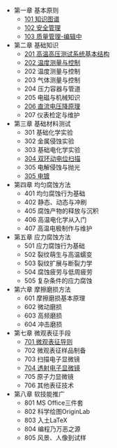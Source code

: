 <!-- docs/_sidebar.md -->
* 第一章 基本原则
  * [101 知识图谱](ch1/101知识图谱.md)
  * [102 安全管理](ch1/102安全管理.md)
  * [103 质量管理-编辑中](ch1/103质量管理.md)
* 第二章 基础知识
  * [201 高温高压测试系统基本结构](ch2/201高温高压测试系统基本结构.md)
  * [202 温度测量与控制](ch2/202温度测量与控制系统.md)
  * 202 温度测量与控制
  * 203 气体测量与控制
  * 204 压力容器与管道
  * 205 电磁与机械知识
  * [206 直流电压降原理](ch2/206直流电压降原理.md)
  * 207 仪表检定与维护
* 第三章 基础材料测试
  * 301 基础化学实验
  * 302 金属侵蚀实验
  * 303 基础电化学实验
  * [304 双环动电位扫描](ch3/304双环动电位扫描.md)
  * 305 电解侵蚀与抛光
  * [305 电镀](ch3/305电镀.md)
* 第四章 均匀腐蚀方法
  * 401 均匀腐蚀行为基础
  * 402 静态、动态与冲刷
  * 405 腐蚀产物的释放与沉积
  * 406 高温电化学从入门
  * 407 高温电极制作与维护
* 第五章 应力腐蚀方法
  * 501 应力腐蚀行为基础
  * 502 裂纹萌生与高温蠕变
  * 503 裂纹扩展与断裂力学
  * 504 腐蚀疲劳与低周疲劳
  * 505 复杂条件的应力腐蚀
* 第六章 摩擦磨损方法
  * 601 摩擦磨损基本原理
  * 602 微动磨损
  * 603 高频磨损
  * 604 冲击磨损
* 第七章 微观表征手段
  * [701 微观表征导则](ch7/701微观表征导则.md)
  * 702 微观表征样品制备
  * 703 扫描电子显微镜
  * [704 透射电子显微镜](ch7/704透射电子显微镜.md)
  * 705 原子力显微镜
  * 706 其他表征技术
* 第八章 软技能推广
  * 801 MS Office三件套
  * 802 科学绘图OriginLab
  * 803 入土LaTeX
  * 804 编程乃万恶之源
  * 805 风景、人像到试样